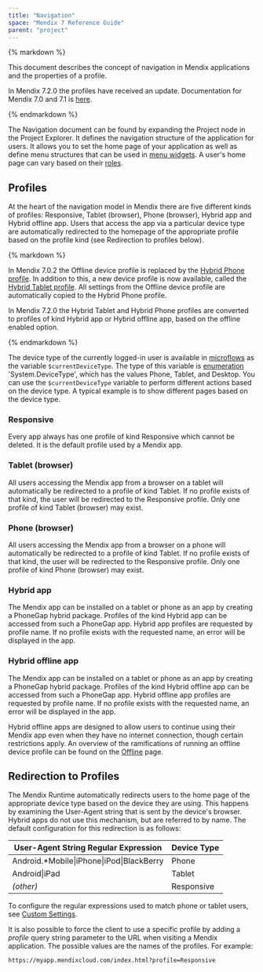 ```yaml
---
title: "Navigation"
space: "Mendix 7 Reference Guide"
parent: "project"
---
```



<div class="alert alert-info">{% markdown %}

This document describes the concept of navigation in Mendix applications and the properties of a profile.

In Mendix 7.2.0 the profiles have received an update. Documentation for Mendix 7.0 and 7.1 is [here](navigation-before-72).

{% endmarkdown %}</div>

The Navigation document can be found by expanding the Project node in the Project Explorer. It defines the navigation structure of the application for users. It allows you to set the home page of your application as well as define menu structures that can be used in [menu widgets](menu-widgets). A user's home page can vary based on their [roles](user-roles).

## Profiles

At the heart of the navigation model in Mendix there are five different kinds of profiles: Responsive, Tablet (browser), Phone (browser), Hybrid app and Hybrid offline app. Users that access the app via a particular device type are automatically redirected to the homepage of the appropriate profile based on the profile kind (see Redirection to profiles below).

<div class="alert alert-info">{% markdown %}

In Mendix 7.0.2 the Offline device profile is replaced by the [Hybrid Phone profile](hybrid-phone-profile). In addition to this, a new device profile is now available, called the [Hybrid Tablet profile](hybrid-tablet-profile). All settings from the Offline device profile are automatically copied to the Hybrid Phone profile.

In Mendix 7.2.0 the Hybrid Tablet and Hybrid Phone profiles are converted to profiles of kind Hybrid app or Hybrid offline app, based on the offline enabled option.

{% endmarkdown %}</div>

The device type of the currently logged-in user is available in [microflows](microflows) as the variable `$currentDeviceType`. The type of this variable is [enumeration](enumerations) 'System.DeviceType', which has the values Phone, Tablet, and Desktop. You can use the `$currentDeviceType` variable to perform different actions based on the device type. A typical example is to show different pages based on the device type.

### Responsive

Every app always has one profile of kind Responsive which cannot be deleted. It is the default profile used by a Mendix app.

### Tablet (browser)

All users accessing the Mendix app from a browser on a tablet will automatically be redirected to a profile of kind Tablet. If no profile exists of that kind, the user will be redirected to the Responsive profile. Only one profile of kind Tablet (browser) may exist.

### Phone (browser)

All users accessing the Mendix app from a browser on a phone will automatically be redirected to a profile of kind Tablet. If no profile exists of that kind, the user will be redirected to the Responsive profile. Only one profile of kind Phone (browser) may exist.

### Hybrid app

The Mendix app can be installed on a tablet or phone as an app by creating a PhoneGap hybrid package. Profiles of the kind Hybrid app can be accessed from such a PhoneGap app. Hybrid app profiles are requested by profile name. If no profile exists with the requested name, an error will be displayed in the app.

### Hybrid offline app

The Mendix app can be installed on a tablet or phone as an app by creating a PhoneGap hybrid package. Profiles of the kind Hybrid offline app can be accessed from such a PhoneGap app. Hybrid offline app profiles are requested by profile name. If no profile exists with the requested name, an error will be displayed in the app.

Hybrid offline apps are designed to allow users to continue using their Mendix app even when they have no internet connection, though certain restrictions apply. An overview of the ramifications of running an offline device profile can be found on the [Offline](offline) page.

## Redirection to Profiles

The Mendix Runtime automatically redirects users to the home page of the appropriate device type based on the device they are using. This happens by examining the User-Agent string that is sent by the device's browser. Hybrid apps do not use this mechanism, but are referred to by name. The default configuration for this redirection is as follows:

| User-Agent String Regular Expression | Device Type |
| --- | --- |
| Android.*Mobile&#124;iPhone&#124;iPod&#124;BlackBerry | Phone |
| Android&#124;iPad | Tablet |
| _(other)_ | Responsive |

To configure the regular expressions used to match phone or tablet users, see [Custom Settings](custom-settings).

It is also possible to force the client to use a specific profile by adding a *profile* query string parameter to the URL when visiting a Mendix application. The possible values are the names of the profiles. For example:

```html
https://myapp.mendixcloud.com/index.html?profile=Responsive

```
